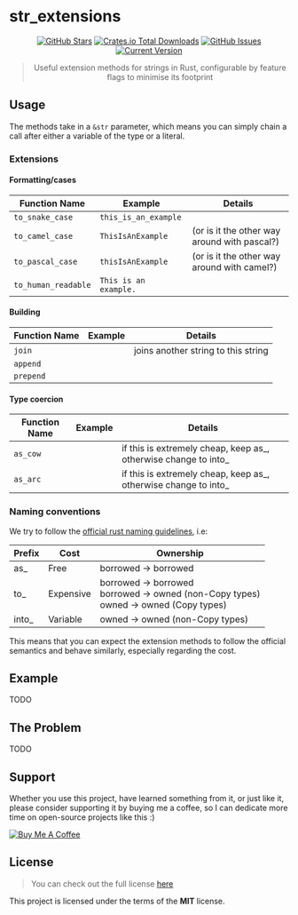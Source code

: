 str_extensions
============
<div style="text-align: center;">

[![GitHub Stars](https://img.shields.io/github/stars/orgrinrt/str_extensions.svg)](https://github.com/orgrinrt/str_extensions/stargazers)
[![Crates.io Total Downloads](https://img.shields.io/crates/d/str_extensions)](https://crates.io/crates/str_extensions)
[![GitHub Issues](https://img.shields.io/github/issues/orgrinrt/str_extensions.svg)](https://github.com/orgrinrt/str_extensions/issues)
[![Current Version](https://img.shields.io/badge/version-0.0.1-red.svg)](https://github.com/orgrinrt/str_extensions)

> Useful extension methods for strings in Rust, configurable by feature flags to minimise its footprint

</div>

## Usage

The methods take in a `&str` parameter, which means you can simply chain a call after either a variable
of the type or a literal.

### Extensions

#### Formatting/cases

| Function Name       | Example               | Details                                      |
|---------------------|-----------------------|----------------------------------------------|
| `to_snake_case`     | `this_is_an_example`  |                                              |
| `to_camel_case`     | `ThisIsAnExample`     | (or is it the other way around with pascal?) |
| `to_pascal_case`    | `thisIsAnExample`     | (or is it the other way around with camel?)  |
| `to_human_readable` | `This is an example.` |                                              |

#### Building

| Function Name | Example | Details                             |
|---------------|---------|-------------------------------------|
| `join`        |         | joins another string to this string |
| `append`      |         |                                     |
| `prepend`     |         |                                     |

#### Type coercion

| Function Name | Example | Details                                                         |
|---------------|---------|-----------------------------------------------------------------|
| `as_cow`      |         | if this is extremely cheap, keep as_, otherwise change to into_ |
| `as_arc`      |         | if this is extremely cheap, keep as_, otherwise change to into_ |

### Naming conventions

We try to follow
the [official rust naming guidelines](https://rust-lang.github.io/api-guidelines/naming.html#ad-hoc-conversions-follow-as_-to_-into_-conventions-c-conv),
i.e:

| Prefix | Cost      | Ownership                                                                                     |
|--------|-----------|-----------------------------------------------------------------------------------------------|
| as_    | Free      | borrowed -> borrowed                                                                          |
| to_    | Expensive | borrowed -> borrowed <br/>borrowed -> owned (non-Copy types) <br/>owned -> owned (Copy types) |
| into_  | Variable  | owned -> owned (non-Copy types)                                                               |

This means that you can expect the extension methods to follow the official semantics and behave similarly, especially
regarding the cost.

## Example

TODO

## The Problem

TODO

## Support

Whether you use this project, have learned something from it, or just like it, please consider supporting it by buying
me a coffee, so I can dedicate more time on open-source projects like this :)

<a href="https://buymeacoffee.com/orgrinrt" target="_blank"><img src="https://www.buymeacoffee.com/assets/img/custom_images/orange_img.png" alt="Buy Me A Coffee" style="height: auto !important;width: auto !important;" ></a>

## License

> You can check out the full license [here](https://github.com/orgrinrt/str_extensions/blob/master/LICENSE)

This project is licensed under the terms of the **MIT** license.
